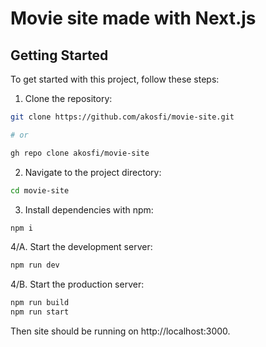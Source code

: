 # Movie site made with Next.js

## Getting Started

To get started with this project, follow these steps:

1. Clone the repository:

```bash
git clone https://github.com/akosfi/movie-site.git

# or

gh repo clone akosfi/movie-site
```

2. Navigate to the project directory:

```bash
cd movie-site
```

3. Install dependencies with npm:

```bash
npm i
```

4/A. Start the development server:

```bash
npm run dev
```

4/B. Start the production server:

```bash
npm run build
npm run start
```

Then site should be running on http://localhost:3000.
